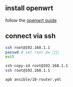 ## install openwrt

follow the [openwrt guide](https://openwrt.org/toh/tp-link/archer_ax23_v1)

## connect via ssh

```sh
ssh root@192.168.1.1
passwd # set root pw 🚨🚨🚨
exit

ssh-copy-id root@192.168.1.1
ssh root@192.168.1.1
```

```sh
apb ansible/10-router.yml
```


